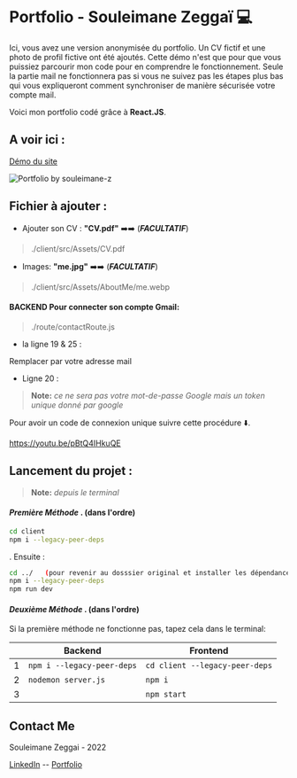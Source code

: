 # Portfolio - Souleimane Zeggaï 💻

Ici, vous avez une version anonymisée du portfolio. Un CV fictif et une photo de profil fictive ont été ajoutés. 
Cette démo n'est que pour que vous puissiez parcourir mon code pour en comprendre le fonctionnement. Seule la partie mail ne fonctionnera pas si vous ne suivez pas les étapes plus bas qui vous expliqueront comment synchroniser de manière sécurisée votre compte mail.

Voici mon portfolio codé grâce à __React.JS__.

## A voir ici : 
[Démo du site](https://www.souleimane-z.com)

![Portfolio by souleimane-z](https://dl.dropboxusercontent.com/s/1bteaibu98p2t67/demo.gif)

## Fichier à ajouter :

- Ajouter son CV :  __"CV.pdf"__    ➡️➡️   (***FACULTATIF***)
> ./client/src/Assets/CV.pdf


- Images: __"me.jpg"__    ➡️➡️   (***FACULTATIF***)
> ./client/src/Assets/AboutMe/me.webp

#### BACKEND Pour connecter son compte Gmail:
> ./route/contactRoute.js

- la ligne 19 & 25 : 

Remplacer par votre adresse mail
- Ligne 20 :
> **Note:** *ce ne sera pas votre mot-de-passe Google mais un token unique donné par google*

Pour avoir un code de connexion unique suivre cette procédure ⬇️.

https://youtu.be/pBtQ4IHkuQE


## Lancement du projet : 
> **Note:** *depuis le terminal*

#### ___Première Méthode___ .   (dans l'ordre)
```bash
cd client
npm i --legacy-peer-deps
```
. Ensuite : 
```bash
cd ../   (pour revenir au dosssier original et installer les dépendances du backend)
npm i --legacy-peer-deps
npm run dev
```


#### ___Deuxième Méthode___ .   (dans l'ordre)
Si la première méthode ne fonctionne pas, tapez cela dans le terminal: 

  ||Backend                     | Frontend                     |
--|-----------------------------|------------------------------|
|1|`npm i --legacy-peer-deps`   |`cd client --legacy-peer-deps`|
|2|`nodemon server.js`          |`npm i`            		       |
|3|                             |`npm start`                   |


## Contact Me
Souleimane Zeggai - 2022

[LinkedIn](https://www.linkedin.com/in/souleimane-zeggai)       --       [Portfolio](https://souleimanez.herokuapp.com/) 
